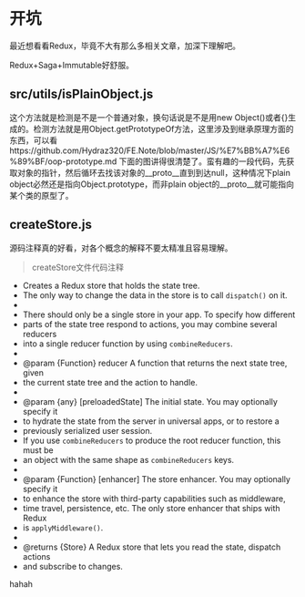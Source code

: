# 开坑

最近想看看Redux，毕竟不大有那么多相关文章，加深下理解吧。

Redux+Saga+Immutable好舒服。

## src/utils/isPlainObject.js

这个方法就是检测是不是一个普通对象，换句话说是不是用new Object()或者{}生成的。检测方法就是用Object.getPrototypeOf方法，这里涉及到继承原理方面的东西，可以看https://github.com/Hydraz320/FE.Note/blob/master/JS/%E7%BB%A7%E6%89%BF/oop-prototype.md 下面的图讲得很清楚了。蛮有趣的一段代码，先获取对象的指针，然后循环去找该对象的__proto__直到到达null，这种情况下plain object必然还是指向Object.prototype，而非plain object的__proto__就可能指向某个类的原型了。

## createStore.js

源码注释真的好看，对各个概念的解释不要太精准且容易理解。

> createStore文件代码注释
 * Creates a Redux store that holds the state tree.
 * The only way to change the data in the store is to call `dispatch()` on it.
 *
 * There should only be a single store in your app. To specify how different
 * parts of the state tree respond to actions, you may combine several reducers
 * into a single reducer function by using `combineReducers`.
 *
 * @param {Function} reducer A function that returns the next state tree, given
 * the current state tree and the action to handle.
 *
 * @param {any} [preloadedState] The initial state. You may optionally specify it
 * to hydrate the state from the server in universal apps, or to restore a
 * previously serialized user session.
 * If you use `combineReducers` to produce the root reducer function, this must be
 * an object with the same shape as `combineReducers` keys.
 *
 * @param {Function} [enhancer] The store enhancer. You may optionally specify it
 * to enhance the store with third-party capabilities such as middleware,
 * time travel, persistence, etc. The only store enhancer that ships with Redux
 * is `applyMiddleware()`.
 *
 * @returns {Store} A Redux store that lets you read the state, dispatch actions
 * and subscribe to changes.
 
hahah

